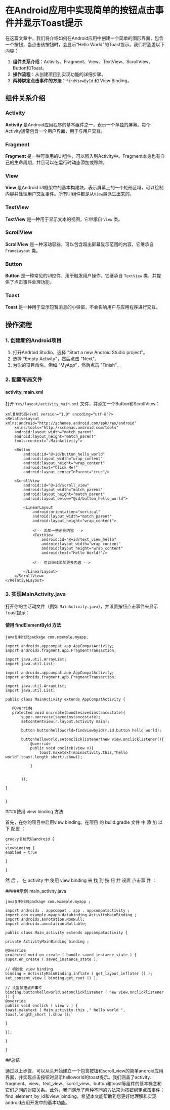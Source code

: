 # 在Android应用中实现简单的按钮点击事件并显示Toast提示

在这篇文章中，我们将介绍如何在Android应用中创建一个简单的图形界面，包含一个按钮，当点击该按钮时，会显示"Hello World"的Toast提示。我们将涵盖以下内容：

1. **组件关系介绍**：Activity、Fragment、View、TextView、ScrollView、Button和Toast。
2. **操作流程**：从创建项目到实现功能的详细步骤。
3. **两种绑定点击事件的方法**：`findViewById` 和 View Binding。

## 组件关系介绍

### Activity

**Activity** 是Android应用程序的基本组件之一，表示一个单独的屏幕。每个Activity通常包含一个用户界面，用于与用户交互。

### Fragment

**Fragment** 是一种可重用的UI组件，可以嵌入到Activity中。Fragment本身也有自己的生命周期，并且可以在运行时动态添加或移除。

### View

**View** 是Android UI框架中的基本构建块，表示屏幕上的一个矩形区域，可以绘制内容并处理用户交互事件。所有UI组件都是从`View`类派生出来的。

### TextView

**TextView** 是一种用于显示文本的视图，它继承自 `View` 类。

### ScrollView

**ScrollView** 是一种滚动容器，可以包含超出屏幕显示范围的内容，它继承自 `FrameLayout` 类。

### Button

**Button** 是一种常见的UI控件，用于触发用户操作。它继承自 `TextView` 类，并提供了点击事件处理功能。

### Toast

**Toast** 是一种用于显示短暂消息的小弹窗，不会影响用户与应用程序进行交互。

## 操作流程

### 1. 创建新的Android项目

1. 打开Android Studio，选择 "Start a new Android Studio project"。
2. 选择 "Empty Activity"，然后点击 "Next"。
3. 为你的项目命名，例如 "MyApp"，然后点击 "Finish"。

### 2. 配置布局文件

#### activity_main.xml

打开 `res/layout/activity_main.xml` 文件，并添加一个Button和ScrollView：

```
xml复制代码<?xml version="1.0" encoding="utf-8"?>
<RelativeLayout xmlns:android="http://schemas.android.com/apk/res/android"
    xmlns:tools="http://schemas.android.com/tools"
    android:layout_width="match_parent"
    android:layout_height="match_parent"
    tools:context=".MainActivity">

    <Button
        android:id="@+id/button_hello_world"
        android:layout_width="wrap_content"
        android:layout_height="wrap_content"
        android:text="Click Me!"
        android:layout_centerInParent="true"/>

    <ScrollView
        android:id="@+id/scroll_view"
        android:layout_width="match_parent"
        android:layout_height="match_parent"
        android:layout_below="@id/button_hello_world">

        <LinearLayout
            android:orientation="vertical"
            android:layout_width="match_parent"
            android:layout_height="wrap_content">

            <!-- 添加一些示例内容 -->
            <TextView
                android:id="@+id/text_view_hello"
                android:layout_width="wrap_content"
                android:layout_height="wrap_content"
                android:text="Hello World!"/>
            
            <!-- 可以继续添加更多内容 -->
            
        </LinearLayout>
    </ScrollView>
</RelativeLayout>
```

### 3. 实现MainActivity.java

打开你的主活动文件（例如 `MainActivity.java`），并设置按钮点击事件来显示Toast提示：

#### 使用 findElementById 方法

```
java复制代码package com.example.myapp;

import androidx.appcompat.app.AppCompatActivity;
import androidx.fragment.app.FragmentTransaction;

import java.util.ArrayList;
import java.util.List;

import androidx.appcompat.app.AppCompatActivity;
import androidx.fragment.app.FragmentTransaction;

import java.util.ArrayList;
import java.util.List;

public class MainActivity extends AppCompatActivity {

   @Override 
   protected void oncreate(bundlesavedinstancestate){
       super.oncreate(savedinstancestate);
       setcontentview(r.layout.activity main);

       button buttonhelloworld=findviewbyid(r.id.button hello world);
       
       buttonhelloworld.setonclicklistener(new view.onclicklistener(){
           @override 
           public void onclick(view v){
               toast.maketext(mainactivity.this,"hello world",toast.length short).show();
               
           }
           
           
       });
       
}


}
```

\####使用 view binding 方法

首先，在你的项目中启用view binding。在项目 的 build.gradle 文件 中 添 加 以下 配置 ：

```
groovy复制代码android {    
...    
viewbinding {    
enabled = true    

}    

}
```

然 后 ， 在 activity 中 使用 view binding 来 找 到 按 钮 并 设置 点击事 件 ：

\#####示例 main_activity.java

```
java复制代码package com.example.myapp ;

import androidx . appcompat . app . appcompatactivity ;
import com.example.myapp.databinding.ActivityMainBinding ;
import androidx.annotation.NonNull;
import androidx.annotation.Nullable;

public class Main_activity extends appcompatactivity {

private ActivityMainBinding binding ;  

@Override  
protected void on_create ( bundle saved_instance_state ) {  
super.on_create ( saved_instance_state );  

// 初始化 view binding  
binding = ActivityMainBinding.inflate ( get_layout_inflater () );  
set_content_view ( binding.get_root () );  

// 设置按钮点击事件   
binding.buttonhelloworld.setonclicklistener ( new view.onclicklistener () {   
@override   
public void onclick ( view v ) {   
toast.maketext ( Main_activity.this ," hello world ", toast.length_short ).show ();   

}   

});   

}

}
```

\##总结

通过以上步骤，可以从头开始建立一个包含按钮和scroll_view的简单android应用界面，并实现点击按钮时显示helloworld的toast提示。我们涵盖了activity、fragment、view、text_view、scroll_view、button和toast等组件的基本概念和它们之间的对应关系。此外，我们演示了两种不同的方法来为按钮绑定点击事件：find_element_by_id和view_binding。希望本文能帮助到您更好地理解和实现android应用开发中的基本功能。